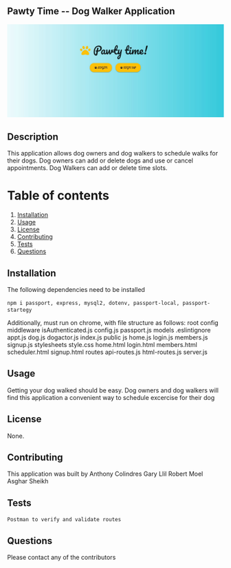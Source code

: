 ## Pawty Time -- Dog Walker Application


<img src = "home_page.JPG" alt ="AppImage" />        

## Description
This application allows dog owners and dog walkers to schedule walks for their dogs.  Dog owners can add or delete dogs and use or cancel appointments.  Dog Walkers can add or delete time slots.
# Table of contents
1. [Installation](#installation)
2. [Usage](#usage)
3. [License](#license)
4. [Contributing](#contributing)
5. [Tests](#tests)
6. [Questions](#questions)

## Installation <a name="installation"></a>
The following dependencies need to be installed

```
npm i passport, express, mysql2, dotenv, passport-local, passport-startegy
```
Additionally, must run on chrome, with file structure as follows:
root
    config
        middleware
            isAuthenticated.js
    config.js
        passport.js
    models
        .eslintignore
        appt.js
        dog.js
        dogactor.js
        index.js
    public
        js
            home.js
            login.js
            members.js
            signup.js
        stylesheets
            style.css
        home.html
        login.html
        members.html
        scheduler.html
        signup.html
    routes
        api-routes.js
        html-routes.js
        server.js

## Usage <a name="usage"></a>
Getting your dog walked should be easy.  Dog owners and dog walkers will find this application a convenient way to schedule excercise for their dog

## License <a name="license"></a>
None.

## Contributing <a name="contributing"></a>
This application was built by
Anthony Colindres
Gary Llil
Robert Moel
Asghar Sheikh
        
## Tests <a name = "tests"></a>

```
Postman to verify and validate routes

```

## Questions <a name ="questions"></a>
Please contact any of the contributors
